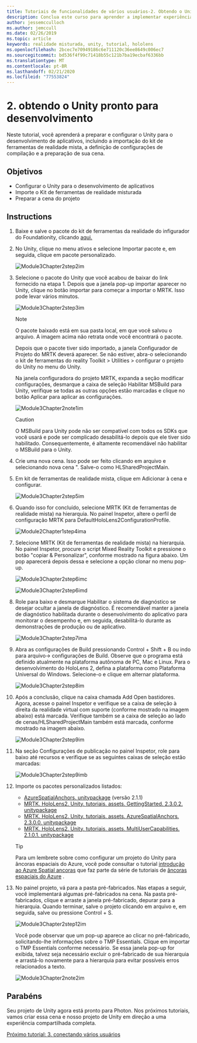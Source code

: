 ```yaml
---
title: Tutoriais de funcionalidades de vários usuários-2. Obtendo o Unity pronto para desenvolvimento
description: Conclua este curso para aprender a implementar experiências compartilhadas de vários usuários em um aplicativo do HoloLens 2.
author: jessemcculloch
ms.author: jemccull
ms.date: 02/26/2019
ms.topic: article
keywords: realidade misturada, unity, tutorial, hololens
ms.openlocfilehash: 2bcec7e70949186c6e711120c36ee8649c006ec7
ms.sourcegitcommit: bd536f4f99c71418b55c121b7ba19ecbaf6336bb
ms.translationtype: MT
ms.contentlocale: pt-BR
ms.lasthandoff: 02/21/2020
ms.locfileid: "77553824"
---
```

# <a name="2-getting-unity-ready-for-development"></a>2. obtendo o Unity pronto para desenvolvimento

Neste tutorial, você aprenderá a preparar e configurar o Unity para o desenvolvimento de aplicativos, incluindo a importação do kit de ferramentas de realidade mista, a definição de configurações de compilação e a preparação de sua cena.

## <a name="objectives"></a>Objetivos

* Configurar o Unity para o desenvolvimento de aplicativos
* Importe o Kit de ferramentas de realidade misturada
* Preparar a cena do projeto

## <a name="instructions"></a>Instructions

1. Baixe e salve o pacote do kit de ferramentas da realidade do infigurador do Foundationity, clicando [aqui.](https://github.com/microsoft/MixedRealityToolkit-Unity/releases/download/v2.3.0/Microsoft.MixedReality.Toolkit.Unity.Foundation.2.3.0.unitypackage)

2. No Unity, clique no menu ativos e selecione Importar pacote e, em seguida, clique em pacote personalizado.

    ![Module3Chapter2step2im](images/module3chapter2step2im.PNG)

3. Selecione o pacote do Unity que você acabou de baixar do link fornecido na etapa 1. Depois que a janela pop-up importar aparecer no Unity, clique no botão importar para começar a importar o MRTK. Isso pode levar vários minutos.

    ![Module3Chapter2step3im](images/module3chapter2step3im.PNG)

    >[!NOTE]
    >O pacote baixado está em sua pasta local, em que você salvou o arquivo. A imagem acima não retrata onde você encontrará o pacote.

    Depois que o pacote tiver sido importado, a janela Configurador de Projeto do MRTK deverá aparecer. Se não estiver, abra-o selecionando o kit de ferramentas do reality Toolkit > Utilities > configurar o projeto do Unity no menu do Unity.

    Na janela configuradora do projeto MRTK, expanda a seção modificar configurações, desmarque a caixa de seleção Habilitar MSBuild para Unity, verifique se todas as outras opções estão marcadas e clique no botão Aplicar para aplicar as configurações.

    ![Module3Chapter2note1im](images/module3chapter2note1im-missing01.png)

    > [!CAUTION]
    > O MSBuild para Unity pode não ser compatível com todos os SDKs que você usará e pode ser complicado desabilitá-lo depois que ele tiver sido habilitado. Consequentemente, é altamente recomendável não habilitar o MSBuild para o Unity.
    
4. Crie uma nova cena. Isso pode ser feito clicando em arquivo e selecionando nova cena ". Salve-o como HLSharedProjectMain.

5. Em kit de ferramentas de realidade mista, clique em Adicionar à cena e configurar.

    ![Module3Chapter2step5im](images/module3chapter2step5im.PNG)

6. Quando isso for concluído, selecione MRTK (Kit de ferramentas de realidade mista) na hierarquia. No painel Inspetor, altere o perfil de configuração MRTK para DefaultHoloLens2ConfigurationProfile.

    ![Module2Chapter1step4ima](images/Module2Chapter1step4ima-missing01.png)

7. Selecione MRTK (Kit de ferramentas de realidade mista) na hierarquia. No painel Inspetor, procure o script Mixed Reality Toolkit e pressione o botão "copiar & Personalizar", conforme mostrado na figura abaixo.  Um pop aparecerá depois dessa e selecione a opção clonar no menu pop-up.

    ![Module3Chapter2step6imc](images/module3chapter2step6imc.PNG)

    ![Module3Chapter2step6imd](images/module3chapter2step6imd.PNG)

8. Role para baixo e desmarque Habilitar o sistema de diagnóstico se desejar ocultar a janela de diagnóstico. É recomendável manter a janela de diagnóstico habilitada durante o desenvolvimento do aplicativo para monitorar o desempenho e, em seguida, desabilitá-lo durante as demonstrações de produção ou de aplicativo. 

    ![Module3Chapter2step7ima](images/module3chapter2step7ima.PNG)

9. Abra as configurações de Build pressionando Control + Shift + B ou indo para arquivo-> configurações de Build. Observe que o programa está definido atualmente na plataforma autônoma de PC, Mac e Linux. Para o desenvolvimento do HoloLens 2, defina a plataforma como Plataforma Universal do Windows. Selecione-o e clique em alternar plataforma.

    ![Module3Chapter2step8im](images/module3chapter2step8im.PNG)

10. Após a conclusão, clique na caixa chamada Add Open bastidores. Agora, acesse o painel Inspetor e verifique se a caixa de seleção à direita da realidade virtual com suporte (conforme mostrado na imagem abaixo) está marcada. Verifique também se a caixa de seleção ao lado de cenas/HLSharedProjectMain também está marcada, conforme mostrado na imagem abaixo.

    ![Module3Chapter2step9im](images/module3chapter2step9im.PNG)

11. Na seção Configurações de publicação no painel Inspetor, role para baixo até recursos e verifique se as seguintes caixas de seleção estão marcadas:

    ![Module3Chapter2step9imb](images/module3chapter2step9imb.PNG)

12. Importe os pacotes personalizados listados:

    * [AzureSpatialAnchors. unitypackage](https://github.com/Azure/azure-spatial-anchors-samples/releases/download/v2.1.1/AzureSpatialAnchors.unitypackage) (versão 2.1.1)
    * [MRTK. HoloLens2. Unity. tutoriais. assets. GettingStarted. 2.3.0.2. unitypackage](https://github.com/microsoft/MixedRealityLearning/releases/download/getting-started-v2.3.0.2/MRTK.HoloLens2.Unity.Tutorials.Assets.GettingStarted.2.3.0.2.unitypackage)
    * [MRTK. HoloLens2. Unity. tutoriais. assets. AzureSpatialAnchors. 2.3.0.0. unitypackage](https://github.com/microsoft/MixedRealityLearning/releases/download/azure-spatial-anchors-v2.3.0.0/MRTK.HoloLens2.Unity.Tutorials.Assets.AzureSpatialAnchors.2.3.0.0.unitypackage)
    * [MRTK. HoloLens2. Unity. tutoriais. assets. MultiUserCapabilities. 2.1.0.1. unitypackage](https://github.com/microsoft/MixedRealityLearning/releases/download/multi-user-capabilities-v2.1.0.1/MRTK.HoloLens2.Unity.Tutorials.Assets.MultiUserCapabilities.2.1.0.1.unitypackage)

    >[!TIP]
    >Para um lembrete sobre como configurar um projeto do Unity para âncoras espaciais do Azure, você pode consultar o tutorial [introdução ao Azure Spatial ancoras](https://docs.microsoft.com/windows/mixed-reality/mrlearning-asa-ch1) que faz parte da série de tutoriais de [âncoras espaciais do Azure](https://docs.microsoft.com/windows/mixed-reality/mrlearning-asa-ch1) .


13. No painel projeto, vá para a pasta pré-fabricados. Nas etapas a seguir, você implementará algumas pré-fabricados na cena. Na pasta pré-fabricados, clique e arraste a janela pré-fabricado, depurar para a hierarquia. Quando terminar, salve o projeto clicando em arquivo e, em seguida, salve ou pressione Control + S.

    ![Module3Chapter2step12im](images/module3chapter2step12im.PNG)

    Você pode observar que um pop-up aparece ao clicar no pré-fabricado, solicitando-lhe informações sobre o TMP Essentials. Clique em importar o TMP Essentials conforme necessário. Se essa janela pop-up for exibida, talvez seja necessário excluir o pré-fabricado de sua hierarquia e arrastá-lo novamente para a hierarquia para evitar possíveis erros relacionados a texto.

    ![Module3Chapter2note2im](images/module3chapter2note2im.PNG)

## <a name="congratulations"></a>Parabéns

Seu projeto de Unity agora está pronto para Photon. Nos próximos tutoriais, vamos criar essa cena e nosso projeto de Unity em direção a uma experiência compartilhada completa.

[Próximo tutorial: 3. conectando vários usuários](mrlearning-sharing(photon)-ch3.md)
